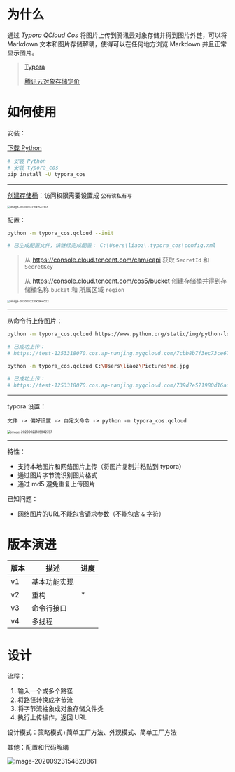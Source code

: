 # 为什么

通过 *Typora QCloud Cos* 将图片上传到腾讯云对象存储并得到图片外链，可以将 Markdown 文本和图片存储解耦，使得可以在任何地方浏览 Markdown 并且正常显示图片。



> [Typora](https://www.typora.io/)
>
> [腾讯云对象存储定价](https://cloud.tencent.com/product/cos/pricing)

# 如何使用

安装：

[下载 Python](https://www.python.org/downloads/)

```bash
# 安装 Python
# 安装 typora_cos
pip install -U typora_cos
```

---

[创建存储桶](https://console.cloud.tencent.com/cos5/bucket#)：访问权限需要设置成 `公有读私有写`

<img src="https://test-1253318070.cos.ap-nanjing.myqcloud.com/303049df7690b9b7a1dc19721265be6e.png" alt="image-20200922200543157" style="zoom: 45%;" />

配置：

```bash
python -m typora_cos.qcloud --init

# 已生成配置文件，请继续完成配置： C:\Users\liaoz\.typora_cos\config.xml
```

> 从 https://console.cloud.tencent.com/cam/capi 获取 `SecretId` 和 `SecretKey`
>
> 从 https://console.cloud.tencent.com/cos5/bucket 创建存储桶并得到存储桶名称 `bucket` 和 所属区域 `region`

<img src="https://test-1253318070.cos.ap-nanjing.myqcloud.com/1b4d0796f82976f6d3983f71b320a95d.png" alt="image-20200922200904022" style="zoom: 45%;" />

---

从命令行上传图片：

```bash
python -m typora_cos.qcloud https://www.python.org/static/img/python-logo.png

# 已成功上传：
# https://test-1253318070.cos.ap-nanjing.myqcloud.com/7cbb8b7f3ec73ce6716fedaa4d63f6ce.png
```

```bash
python -m typora_cos.qcloud C:\Users\liaoz\Pictures\mc.jpg           

# 已成功上传：
# https://test-1253318070.cos.ap-nanjing.myqcloud.com/739d7e571980d16ad192ff72e4f2d5d9.jpeg
```

---

typora 设置：

```
文件 -> 偏好设置 -> 自定义命令 -> python -m typora_cos.qcloud
```

<img src="https://markdown-images-1253318070.cos.ap-nanjing.myqcloud.com/39b3d6a83962c0cbf51418af08ad623a.png" alt="image-20200922185842737" style="zoom:50%;" />

---

特性：
* 支持本地图片和网络图片上传（将图片复制并粘贴到 typora）
* 通过图片字节流识别图片格式
* 通过 md5 避免重复上传图片

已知问题：
* 网络图片的URL不能包含请求参数（不能包含 `&` 字符）

# 版本演进

| 版本 | 描述         | 进度 |
| ---- | ------------ | ---- |
| v1   | 基本功能实现 |      |
| v2   | 重构         | *    |
| v3   | 命令行接口   |      |
| v4   | 多线程       |      |

# 设计

流程：

1. 输入一个或多个路径
2. 将路径转换成字节流
3. 将字节流抽象成对象存储文件类
4. 执行上传操作，返回 URL

设计模式：策略模式+简单工厂方法、外观模式、简单工厂方法

其他：配置和代码解耦

![image-20200923154820861](https://markdown-images-1253318070.cos.ap-nanjing.myqcloud.com/45f7958e4b28fc9445d0c712a6a35df4.png)